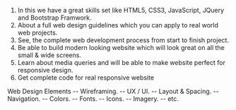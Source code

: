 1. In this we have a great skills set like HTML5, CSS3, JavaScript, JQuery and Bootstrap Framwork.
2. About a full web design guidelines which you can apply to real world web projects. 
3. See, the complete web development process from start to finish project.
4. Be able to build modern looking website which will look great on all the small & wide screens.
5. Learn about media queries and will be able to make website perfect for responsive design.
6. Get complete code for real responsive website

Web Design Elements
-- Wireframing.
-- UX / UI.
-- Layout & Spacing.
-- Navigation.
-- Colors.
-- Fonts.
-- Icons.
-- Imagery.
-- etc.
